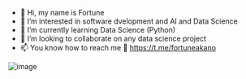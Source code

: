 - 👋 Hi, my name is Fortune
- 👀 I’m interested in software dvelopment and AI and Data Science
- 🌱 I’m currently learning Data Science (Python)
- 💞️ I’m looking to collaborate on any data science project
- 📫 You know how to reach me 👀 https://t.me/fortuneakano

<!---
Chibueze-0k/Chibueze-0k is a ✨ special ✨ repository because its `README.md` (this file) appears on your GitHub profile.
You can click the Preview link to take a look at your changes.
--->
![image](https://user-images.githubusercontent.com/70198021/215142756-c6b8ea8d-72f4-4b02-bcbe-87b1d14c6de3.png)
